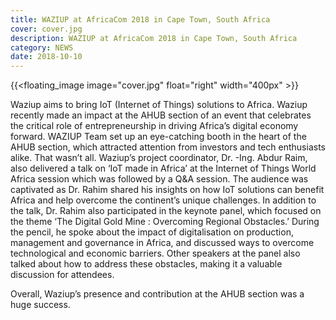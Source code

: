 ```yaml
---
title: WAZIUP at AfricaCom 2018 in Cape Town, South Africa
cover: cover.jpg
description: WAZIUP at AfricaCom 2018 in Cape Town, South Africa
category: NEWS
date: 2018-10-10
---
```


<!-- ![image](cover.jpg) -->
{{<floating_image image="cover.jpg" float="right" width="400px" >}}

Waziup aims to bring IoT (Internet of Things) solutions to Africa. Waziup recently made an impact at the AHUB section of an event that celebrates the critical role of entrepreneurship in driving Africa’s digital economy forward. WAZIUP Team set up an eye-catching booth in the heart of the AHUB section, which attracted attention from investors and tech enthusiasts alike.
That wasn’t all. Waziup’s project coordinator, Dr. -Ing. Abdur Raim, also delivered a talk on ‘IoT made in Africa’ at the Internet of Things World Africa session which was followed by a Q&A session. The audience was captivated as Dr. Rahim shared his insights on how IoT solutions can benefit Africa and help overcome the continent’s unique challenges.
In addition to the talk, Dr. Rahim also participated in the keynote panel, which focused on the theme ‘The Digital Gold Mine : Overcoming Regional Obstacles.’ During the pencil, he spoke about the impact of digitalisation on production, management and governance in Africa, and discussed ways to overcome technological and economic barriers. Other speakers at the panel also talked about how to address these obstacles, making it a valuable discussion for attendees. 

Overall, Waziup’s presence and contribution at the AHUB section was a huge success.